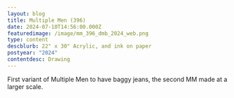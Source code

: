 ```yaml
---
layout: blog
title: Multiple Men (396)
date: 2024-07-10T14:56:00.000Z
featuredimage: /image/mm_396_dmb_2024_web.png
type: content
descblurb: 22" x 30" Acrylic, and ink on paper
postyear: "2024"
contentdesc: Drawing
---
```

First variant of Multiple Men to have baggy jeans, the second MM made at a larger scale.
